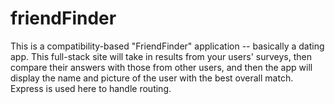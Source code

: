 # friendFinder 
This is a compatibility-based "FriendFinder" application -- basically a dating app. This full-stack site will take in results from your users' surveys, then compare their answers with those from other users, and then the app will display the name and picture of the user with the best overall match. 
Express is used here to handle routing.